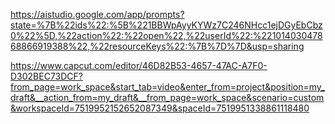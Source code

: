 https://aistudio.google.com/app/prompts?state=%7B%22ids%22:%5B%221BBWpAyyKYWz7C246NHcc1ejDGyEbCbz0%22%5D,%22action%22:%22open%22,%22userId%22:%22101403047868866919388%22,%22resourceKeys%22:%7B%7D%7D&usp=sharing


https://www.capcut.com/editor/46D82B53-4657-47AC-A7F0-D302BEC73DCF?from_page=work_space&start_tab=video&enter_from=project&position=my_draft&__action_from=my_draft&__from_page=work_space&scenario=custom&workspaceId=7519952152652087349&spaceId=7519951338861118480
